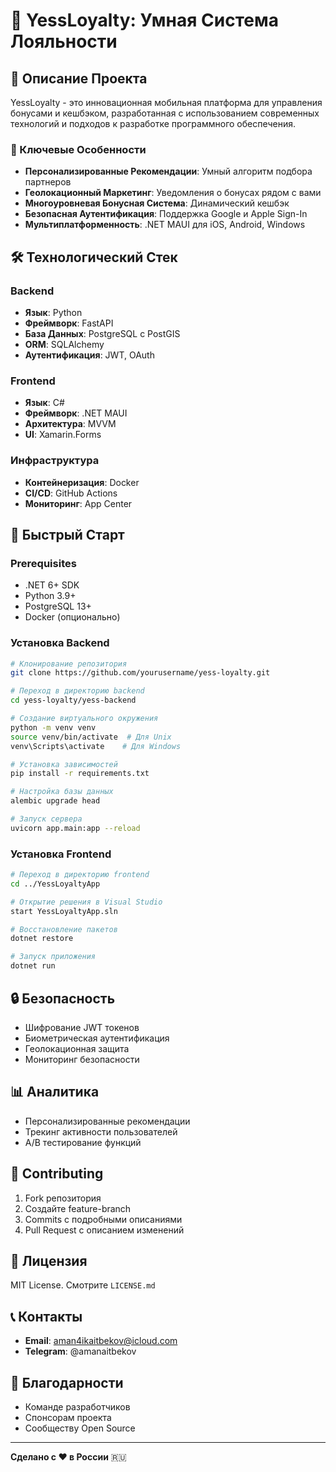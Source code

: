 # 🚀 YessLoyalty: Умная Система Лояльности

## 📝 Описание Проекта

YessLoyalty - это инновационная мобильная платформа для управления бонусами и кешбэком, разработанная с использованием современных технологий и подходов к разработке программного обеспечения.

### 🌟 Ключевые Особенности

- **Персонализированные Рекомендации**: Умный алгоритм подбора партнеров
- **Геолокационный Маркетинг**: Уведомления о бонусах рядом с вами
- **Многоуровневая Бонусная Система**: Динамический кешбэк
- **Безопасная Аутентификация**: Поддержка Google и Apple Sign-In
- **Мультиплатформенность**: .NET MAUI для iOS, Android, Windows

## 🛠 Технологический Стек

### Backend
- **Язык**: Python
- **Фреймворк**: FastAPI
- **База Данных**: PostgreSQL с PostGIS
- **ORM**: SQLAlchemy
- **Аутентификация**: JWT, OAuth

### Frontend
- **Язык**: C#
- **Фреймворк**: .NET MAUI
- **Архитектура**: MVVM
- **UI**: Xamarin.Forms

### Инфраструктура
- **Контейнеризация**: Docker
- **CI/CD**: GitHub Actions
- **Мониторинг**: App Center

## 🚀 Быстрый Старт

### Prerequisites
- .NET 6+ SDK
- Python 3.9+
- PostgreSQL 13+
- Docker (опционально)

### Установка Backend

```bash
# Клонирование репозитория
git clone https://github.com/yourusername/yess-loyalty.git

# Переход в директорию backend
cd yess-loyalty/yess-backend

# Создание виртуального окружения
python -m venv venv
source venv/bin/activate  # Для Unix
venv\Scripts\activate    # Для Windows

# Установка зависимостей
pip install -r requirements.txt

# Настройка базы данных
alembic upgrade head

# Запуск сервера
uvicorn app.main:app --reload
```

### Установка Frontend

```bash
# Переход в директорию frontend
cd ../YessLoyaltyApp

# Открытие решения в Visual Studio
start YessLoyaltyApp.sln

# Восстановление пакетов
dotnet restore

# Запуск приложения
dotnet run
```

## 🔒 Безопасность

- Шифрование JWT токенов
- Биометрическая аутентификация
- Геолокационная защита
- Мониторинг безопасности

## 📊 Аналитика

- Персонализированные рекомендации
- Трекинг активности пользователей
- A/B тестирование функций

## 🤝 Contributing

1. Fork репозитория
2. Создайте feature-branch
3. Commits с подробными описаниями
4. Pull Request с описанием изменений

## 📄 Лицензия

MIT License. Смотрите `LICENSE.md`

## 📞 Контакты

- **Email**: aman4ikaitbekov@icloud.com
- **Telegram**: @amanaitbekov

## 🙏 Благодарности

- Команде разработчиков
- Спонсорам проекта
- Сообществу Open Source

---

**Сделано с ❤️ в России** 🇷🇺
